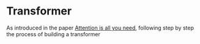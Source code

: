 # Transformer
As introduced in the paper [Attention is all you need](https://arxiv.org/pdf/1706.03762.pdf), 
following step by step the process of building a transformer

